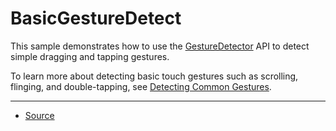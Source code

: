 BasicGestureDetect
==================

This sample demonstrates how to use the [GestureDetector][1] API to detect simple dragging and tapping gestures.

To learn more about detecting basic touch gestures such as scrolling, flinging, and double-tapping, see [Detecting Common Gestures][2].

---

* [Source][3]

[1]: https://developer.android.com/reference/android/view/GestureDetector.html
[2]: https://developer.android.com/training/gestures/detector.html
[3]: https://developer.android.com/samples/BasicGestureDetect/index.html
